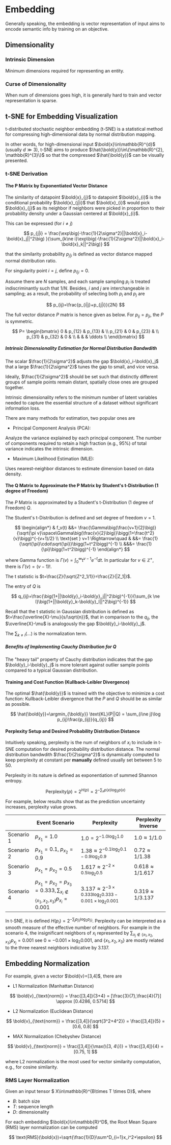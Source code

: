 # Embedding

Generally speaking, the embedding is vector representation of input aims to encode semantic info by training on an objective.

## Dimensionality

### Intrinsic Dimension

Minimum dimensions required for representing an entity.

### Curse of Dimensionality

When num of dimensions goes high, it is generally hard to train and vector representation is sparse.

## t-SNE for Embedding Visualization

t-distributed stochastic neighbor embedding (t-SNE) is a statistical method for compressing high-dimensional data by normal distribution mapping.

In other words, for high-dimensional input $\bold{x}\in\mathbb{R}^{d}$ (usually $d \gg 3$), t-SNE aims to produce $\hat{\bold{y}}\in\{\mathbb{R}^{2}, \mathbb{R}^{3}\}$ so that the compressed $\hat{\bold{y}}$ can be visually presented.

### t-SNE Derivation

#### The P Matrix by Exponentiated Vector Distance

The similarity of datapoint $\bold{x}_{j}$ to datapoint $\bold{x}_{i}$ is the conditional probability $\bold{x}_{j|i}$ that
$\bold{x}_{i}$ would pick $\bold{x}_{j}$ as its neighbor if neighbors were picked in proportion to their probability density under a Gaussian centered at $\bold{x}_{i}$.

This can be expressed (for $i\ne j$)

$$
p_{j|i} = \frac{\exp\big(-\frac{1}{2\sigma^2}||\bold{x}_i-\bold{x}_j||^2\big)
    }{\sum_{k\ne i}\exp\big(-\frac{1}{2\sigma^2}||\bold{x}_i-\bold{x}_k||^2\big)}
$$

that the similarity probability $p_{j|i}$ is defined as vector distance mapped normal distribution ratio.

For singularity point $i=j$, define $p_{i|i}=0$.

Assume there are $N$ samples, and each sample sampling $p_i$ is treated indiscriminantly such that $1/N$.
Besides, $i$ and $j$ are interchangeable in sampling; as a result, the probability of selecting both $p_i$ and $p_j$ are

$$
p_{ij}=\frac{p_{i|j}+p_{j|i}}{2N}
$$

The full vector distance $P$ matrix is hence given as below.
For $p_{ij}=p_{ji}$, the $P$ is symmetric.

$$
P= \begin{bmatrix}
    0 & p_{12} & p_{13} & \\
    p_{21} & 0 & p_{23} & \\
    p_{31} & p_{32} & 0 & \\
     &  &  & \ddots \\
\end{bmatrix}
$$

##### Intrinsic Dimensionality Estimation for Normal Distribution Bandwdith

The scalar $\frac{1}{2\sigma^2}$ adjusts the gap $\bold{x}_i-\bold{x}_j$ that a large $\frac{1}{2\sigma^2}$ tunes the gap to small, and vice versa.

Ideally, $\frac{1}{2\sigma^2}$ should be set such that distinctly different groups of sample points remain distant, spatially close ones are grouped together.

Intrinsic dimensionality refers to the minimum number of latent variables needed to capture the essential structure of a dataset without significant information loss.

There are many methods for estimation, two popular ones are

* Principal Component Analysis (PCA):

Analyze the variance explained by each principal component. The number of components required to retain a high fraction (e.g., 95%) of total variance indicates the intrinsic dimension.

* Maximum Likelihood Estimation (MLE):

Uses nearest-neighbor distances to estimate dimension based on data density.

#### The Q Matrix to Approximate the P Matrix by Student's t-Distribution (1 degree of Freedom)

The $P$ Matrix is approximated by a Student's t-Distribution (1 degree of Freedom) $Q$.

The Student's t-Distribution is defined and set degree of freedom $v=1$.

$$
\begin{align*}
    & f_v(t) &&= \frac{\Gamma\big(\frac{v+1}{2}\big)}{\sqrt{\pi v}\space\Gamma\big(\frac{v}{2}\big)}\bigg(1+\frac{t^2}{v}\bigg)^{-(v+1)/2} \\
    \text{set } v=1 \Rightarrow\quad & &&= \frac{1}{\sqrt{\pi}\cdot\sqrt{\pi}}\bigg(1+t^2\bigg)^{-1} \\
    &&&= \frac{1}{\pi}\bigg(1+t^2\bigg)^{-1}
\end{align*}
$$

where Gamma function is $\Gamma(v)=\int_0^{\infty}t^{v-1}e^{-t} dt$.
In particular for $v\in\mathbb{Z}^{+}$, there is $\Gamma(v)=(v-1)!$.

The t statistic is $t=\frac{Z}{\sqrt{Z^2_1/1}}=\frac{Z}{|Z_1|}$.

The entry of $Q$ is

$$
q_{ij}=\frac{\big(1+||\bold{y}_i-\bold{y}_j||^2\big)^{-1}}{\sum_{k \ne l}\big(1+||\bold{y}_k-\bold{y}_l||^2\big)^{-1}}
$$

Recall that the t statistic in Gaussian distribution is defined as $t=\frac{\overline{X}-\mu}{s/\sqrt{n}}$, that in comparison to the $q_{ij}$, the $\overline{X}-\mu$ is analogously the gap $\bold{y}_i-\bold{y}_j$.

The $\sum_{k \ne l}(...)$ is the normalization term.

##### Benefits of Implementing Cauchy Distribution for $Q$

The "heavy tail" property of Cauchy distribution indicates that the gap $\bold{y}_i-\bold{y}_j$ is more tolerant against outlier sample points compared to a typical Gaussian distribution.

#### Training and Cost Function (Kullback-Leibler Divergence)

The optimal $\hat{\bold{y}}$ is trained with the objective to minimize a cost function: Kullback-Leibler divergence that the $P$ and $Q$ should be as similar as possible.

$$
\hat{\bold{y}}=\argmin_{\bold{y}} \text{KL}(P||Q) =
\sum_{i\ne j}\log p_{ij}\frac{p_{ij}}{q_{ij}}
$$

#### Perplexity Setup and Desired Probability Distribution Distance

Intuitively speaking, perplexity is the num of neighbors of $x_i$ to include in t-SNE computation for desired probability distribution distance.
The normal distribution bandwdith $\frac{1}{2\sigma^2}$ is dynamically computed to keep perplexity at constant per **manually** defined usually set between $5$ to $50$.

Perplexity in its nature is defined as exponentiation of summed Shannon entropy.

$$
\text{Perplexity}(p)=2^{H(p)}=
2^{-\sum_{x}p(x)\log_2 p(x)}
$$

For example, below results show that as the prediction uncertainty increases, perplexity value grows.

||Event Scenario|Perplexity|Perplexity Inverse|
|-|-|-|-|
|Scenario 1|$p_{x_1}=1.0$|$1.0=2^{-1.0\log_2 1.0}$|$1.0\approx 1/1.0$|
|Scenario 2|$p_{x_1}=0.1$, $p_{x_2}=0.9$|$1.38\approx 2^{-0.1\log_2 0.1 - 0.9\log_2 0.9}$|$0.72\approx 1/1.38$|
|Scenario 3|$p_{x_1}=p_{x_2}=0.5$|$1.617\approx 2^{-2\times 0.5\log_2 0.5}$|$0.618\approx 1/1.617$|
|Scenario 4|$p_{x_1}=p_{x_2}=p_{x_3}=0.333, \sum_{x_i\notin\{x_1, x_2, x_3\}}p_{x_i}=0.001$|$3.137\approx 2^{-3\times 0.333\log_2 0.333-0.001\times\log_2 0.001}$|$0.319\approx 1/3.137$|

In t-SNE, it is defined ${H(p_i)}=2^{-\sum_{j}p_{j|i}\log_2 p_{j|i}}$.
Perplexity can be interpreted as a smooth measure of the effective number of neighbors.
For example in the scenario 4, the insignificant neighbors of $x_i$ represented by $\sum_{x_j\notin\{x_1, x_2, x_3\}}p_{x_j}=0.001$ see $0\approx{-0.001\times\log_2 0.001}$, and $\{x_1, x_2, x_3\}$ are mostly related to the three nearest neighbors indicative by $3.137$.

## Embedding Normalization

For example, given a vector $\bold{v}=[3,4]$, there are

* L1 Normalization (Manhattan Distance)

$$
\bold{v}_{\text{norm}} = \frac{[3,4]}{3+4} = [\frac{3}{7},\frac{4}{7}] \approx [0.4286, 0.5714]
$$

* L2 Normalization (Euclidean Distance)

$$
\bold{v}_{\text{norm}} = \frac{[3,4]}{\sqrt{3^2+4^2}} = \frac{[3,4]}{5} = [0.6, 0.8]
$$

* MAX Normalization (Chebyshev Distance)

$$
\bold{v}_{\text{norm}} = \frac{[3,4]}{\max(\{3, 4\})} = \frac{[3,4]}{4} = [0.75, 1]
$$

where L2 normalization is the most used for vector similarity computation, e.g., for cosine similarity.

### RMS Layer Normalization

Given an input tensor $ X\in\mathbb{R}^{B\times T \times D}$,
where

* $B$: batch size
* $T$: sequence length
* $D$: dimensionality

For each embedding $\bold{x}\in\mathbb{R}^D$, the Root Mean Square (RMS) layer normalization can be computed

$$
\text{RMS}(\bold{x})=\sqrt{\frac{1}{D}\sum^D_{i=1}x_i^2+\epsilon}
$$

